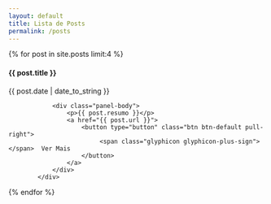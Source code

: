 ```yaml
---
layout: default
title: Lista de Posts
permalink: /posts
---
```


<div class="container">
	<div class="row">
		<div class="col-sm-8 col-sm-offset-2">
{% for post in site.posts limit:4  %}
	        <div class="panel panel-default">
	        	<div class="panel-heading">
	        		<h4>{{ post.title }}</h4>
	        		<time>{{ post.date | date_to_string }}</time>
	        	</div>

	        	<div class="panel-body">
	        		<p>{{ post.resumo }}</p>
	        		<a href="{{ post.url }}">
	              		<button type="button" class="btn btn-default pull-right">
	               			 <span class="glyphicon glyphicon-plus-sign"></span>  Ver Mais
	              		</button>
	            	</a>
	        	</div>
	        </div>	        
{% endfor %}
		</div>		
	</div>
</div>